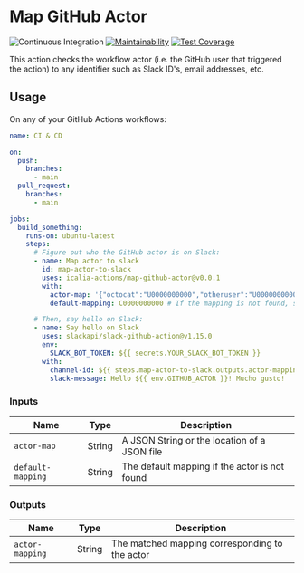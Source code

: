 # Map GitHub Actor

![Continuous Integration](https://github.com/icalia-actions/map-github-actor/actions/workflows/ci-and-cd.yml/badge.svg)
[![Maintainability](https://api.codeclimate.com/v1/badges/24f8e766fa7be69fca13/maintainability)](https://codeclimate.com/github/icalia-actions/map-github-actor/maintainability)
[![Test Coverage](https://api.codeclimate.com/v1/badges/24f8e766fa7be69fca13/test_coverage)](https://codeclimate.com/github/icalia-actions/map-github-actor/test_coverage)


This action checks the workflow actor (i.e. the GitHub user that triggered the
action) to any identifier such as Slack ID's, email addresses, etc.

## Usage

On any of your GitHub Actions workflows:

```yaml
name: CI & CD

on:
  push:
    branches:
      - main
  pull_request:
    branches:
      - main

jobs:
  build_something:
    runs-on: ubuntu-latest
    steps:
      # Figure out who the GitHub actor is on Slack:
      - name: Map actor to slack
        id: map-actor-to-slack
        uses: icalia-actions/map-github-actor@v0.0.1
        with:
          actor-map: '{"octocat":"U0000000000","otheruser":"U0000000000"}'
          default-mapping: C0000000000 # If the mapping is not found, send to a channel instead

      # Then, say hello on Slack:
      - name: Say hello on Slack
        uses: slackapi/slack-github-action@v1.15.0
        env:
          SLACK_BOT_TOKEN: ${{ secrets.YOUR_SLACK_BOT_TOKEN }}
        with:
          channel-id: ${{ steps.map-actor-to-slack.outputs.actor-mapping }}
          slack-message: Hello ${{ env.GITHUB_ACTOR }}! Mucho gusto!
```

### Inputs

| Name              | Type   | Description                                   |
|-------------------|--------|-----------------------------------------------|
| `actor-map`       | String | A JSON String or the location of a JSON file  |
| `default-mapping` | String | The default mapping if the actor is not found |

### Outputs

| Name              | Type   | Description                                    |
|-------------------|--------|------------------------------------------------|
| `actor-mapping`   | String | The matched mapping corresponding to the actor |
